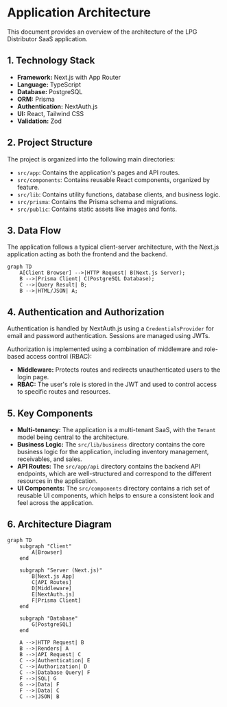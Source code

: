 # Application Architecture

This document provides an overview of the architecture of the LPG Distributor SaaS application.

## 1. Technology Stack

- **Framework:** Next.js with App Router
- **Language:** TypeScript
- **Database:** PostgreSQL
- **ORM:** Prisma
- **Authentication:** NextAuth.js
- **UI:** React, Tailwind CSS
- **Validation:** Zod

## 2. Project Structure

The project is organized into the following main directories:

- `src/app`: Contains the application's pages and API routes.
- `src/components`: Contains reusable React components, organized by feature.
- `src/lib`: Contains utility functions, database clients, and business logic.
- `src/prisma`: Contains the Prisma schema and migrations.
- `src/public`: Contains static assets like images and fonts.

## 3. Data Flow

The application follows a typical client-server architecture, with the Next.js application acting as both the frontend and the backend.

```mermaid
graph TD
    A[Client Browser] -->|HTTP Request| B(Next.js Server);
    B -->|Prisma Client| C(PostgreSQL Database);
    C -->|Query Result| B;
    B -->|HTML/JSON| A;
```

## 4. Authentication and Authorization

Authentication is handled by NextAuth.js using a `CredentialsProvider` for email and password authentication. Sessions are managed using JWTs.

Authorization is implemented using a combination of middleware and role-based access control (RBAC):

- **Middleware:** Protects routes and redirects unauthenticated users to the login page.
- **RBAC:** The user's role is stored in the JWT and used to control access to specific routes and resources.

## 5. Key Components

- **Multi-tenancy:** The application is a multi-tenant SaaS, with the `Tenant` model being central to the architecture.
- **Business Logic:** The `src/lib/business` directory contains the core business logic for the application, including inventory management, receivables, and sales.
- **API Routes:** The `src/app/api` directory contains the backend API endpoints, which are well-structured and correspond to the different resources in the application.
- **UI Components:** The `src/components` directory contains a rich set of reusable UI components, which helps to ensure a consistent look and feel across the application.

## 6. Architecture Diagram

```mermaid
graph TD
    subgraph "Client"
        A[Browser]
    end

    subgraph "Server (Next.js)"
        B[Next.js App]
        C[API Routes]
        D[Middleware]
        E[NextAuth.js]
        F[Prisma Client]
    end

    subgraph "Database"
        G[PostgreSQL]
    end

    A -->|HTTP Request| B
    B -->|Renders| A
    B -->|API Request| C
    C -->|Authentication| E
    C -->|Authorization| D
    C -->|Database Query| F
    F -->|SQL| G
    G -->|Data| F
    F -->|Data| C
    C -->|JSON| B
```
